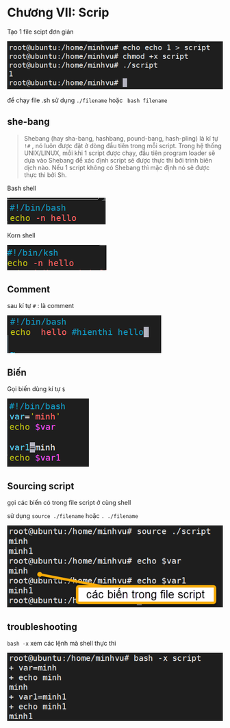 # Chương VII: Scrip


Tạo 1 file scipt đơn giản

![vii](https://github.com/minhvl/linux/blob/trainning/image/VII/1.png)


để chạy file .sh sử dụng `./filename` hoặc ` bash filename`



## she-bang

> Shebang (hay sha-bang, hashbang, pound-bang, hash-pling) là kí tự `!#` , nó luôn được đặt ở dòng đầu tiên trong mỗi script. Trong hệ thống UNIX/LINUX, mỗi khi 1 script được chạy, đầu tiên program loader sẽ dựa vào Shebang để xác định script sẽ được thực thi bởi trình biên dịch nào. Nếu 1 script không có Shebang thì mặc định nó sẽ được thực thi bởi Sh.


Bash shell

![vii](https://github.com/minhvl/linux/blob/trainning/image/VII/2.png)


Korn shell

![vii](https://github.com/minhvl/linux/blob/trainning/image/VII/3.png)

## Comment

sau kí tự `#` : là comment

![vii](https://github.com/minhvl/linux/blob/trainning/image/VII/4.png)


## Biến

Gọi biến dùng kí tự `$`

![vii](https://github.com/minhvl/linux/blob/trainning/image/VII/5.png)


## Sourcing script

gọi các biến có trong file script ở cùng shell

sử dụng `source ./filename` hoặc `. ./filename`


![vii](https://github.com/minhvl/linux/blob/trainning/image/VII/6.png)


## troubleshooting

`bash -x` xem các lệnh mà shell thực thi

![vii](https://github.com/minhvl/linux/blob/trainning/image/VII/7.png)
